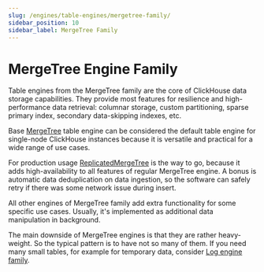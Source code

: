 ```yaml
---
slug: /engines/table-engines/mergetree-family/
sidebar_position: 10
sidebar_label: MergeTree Family
---
```


# MergeTree Engine Family

Table engines from the MergeTree family are the core of ClickHouse data storage capabilities. They provide most features for resilience and high-performance data retrieval: columnar storage, custom partitioning, sparse primary index, secondary data-skipping indexes, etc.

Base [MergeTree](../../../engines/table-engines/mergetree-family/mergetree.md) table engine can be considered the default table engine for single-node ClickHouse instances because it is versatile and practical for a wide range of use cases.

For production usage [ReplicatedMergeTree](../../../engines/table-engines/mergetree-family/replication.md) is the way to go, because it adds high-availability to all features of regular MergeTree engine. A bonus is automatic data deduplication on data ingestion, so the software can safely retry if there was some network issue during insert.

All other engines of MergeTree family add extra functionality for some specific use cases. Usually, it's implemented as additional data manipulation in background.

The main downside of MergeTree engines is that they are rather heavy-weight. So the typical pattern is to have not so many of them. If you need many small tables, for example for temporary data, consider [Log engine family](../../../engines/table-engines/log-family/index.md).
